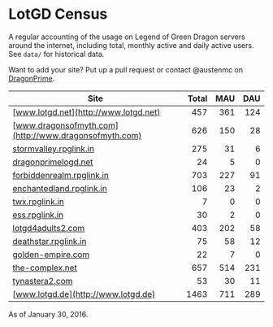 # LotGD Census
A regular accounting of the usage on Legend of Green Dragon servers around the internet, including total, monthly active and daily active users. See `data/` for historical data.

Want to add your site? Put up a pull request or contact @austenmc on [DragonPrime](http://dragonprime.net).


Site | Total | MAU | DAU
--- | ---:| ---:| ---:
[www.lotgd.net](http://www.lotgd.net)|457|361|124
[www.dragonsofmyth.com](http://www.dragonsofmyth.com)|626|150|28
[stormvalley.rpglink.in](http://stormvalley.rpglink.in)|275|31|6
[dragonprimelogd.net](http://dragonprimelogd.net)|24|5|0
[forbiddenrealm.rpglink.in](http://forbiddenrealm.rpglink.in)|703|227|91
[enchantedland.rpglink.in](http://enchantedland.rpglink.in)|106|23|2
[twx.rpglink.in](http://twx.rpglink.in)|7|0|0
[ess.rpglink.in](http://ess.rpglink.in)|30|2|0
[lotgd4adults2.com](http://lotgd4adults2.com)|403|202|58
[deathstar.rpglink.in](http://deathstar.rpglink.in)|75|58|12
[golden-empire.com](http://golden-empire.com)|22|7|0
[the-complex.net](http://the-complex.net)|657|514|231
[tynastera2.com](http://tynastera2.com)|53|30|11
[www.lotgd.de](http://www.lotgd.de)|1463|711|289

As of January 30, 2016.
